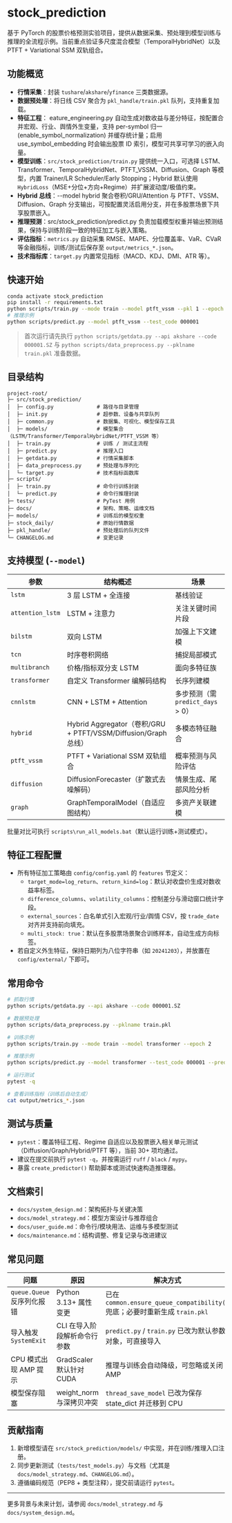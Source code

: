 # stock_prediction

基于 PyTorch 的股票价格预测实验项目，提供从数据采集、预处理到模型训练与推理的全流程示例。当前重点验证多尺度混合模型（TemporalHybridNet）以及 PTFT + Variational SSM 双轨组合。

## 功能概览
- **行情采集**：封装 `tushare`/`akshare`/`yfinance` 三类数据源。
- **数据预处理**：将日线 CSV 聚合为 `pkl_handle/train.pkl` 队列，支持重复加载。
- **特征工程**：
eature_engineering.py 自动生成对数收益与差分特征，按配置合并宏观、行业、舆情外生变量，支持 per-symbol 归一 (enable_symbol_normalization) 并缓存统计量；启用 use_symbol_embedding 时会输出股票 ID 索引，模型可共享可学习的嵌入向量。
- **模型训练**：`src/stock_prediction/train.py` 提供统一入口，可选择 LSTM、Transformer、TemporalHybridNet、PTFT_VSSM、Diffusion、Graph 等模型，内置 Trainer/LR Scheduler/Early Stopping；Hybrid 默认使用 `HybridLoss`（MSE+分位+方向+Regime）并扩展波动度/极值约束。
- **Hybrid 总线**：--model hybrid 聚合卷积/GRU/Attention 与 PTFT、VSSM、Diffusion、Graph 分支输出，可按配置灵活启用分支，并在多股票场景下共享股票嵌入。
- **推理预测**：src/stock_prediction/predict.py 负责加载模型权重并输出预测结果，保持与训练阶段一致的特征加工与嵌入策略。
- **评估指标**：`metrics.py` 自动采集 RMSE、MAPE、分位覆盖率、VaR、CVaR 等金融指标，训练/测试后保存至 `output/metrics_*.json`。
- **技术指标库**：`target.py` 内置常见指标（MACD、KDJ、DMI、ATR 等）。

## 快速开始
```bash
conda activate stock_prediction
pip install -r requirements.txt
python scripts/train.py --mode train --model ptft_vssm --pkl 1 --epoch 2
# 推理示例
python scripts/predict.py --model ptft_vssm --test_code 000001
```
> 首次运行请先执行 `python scripts/getdata.py --api akshare --code 000001.SZ` 与 `python scripts/data_preprocess.py --pklname train.pkl` 准备数据。

## 目录结构
```
project-root/
├─ src/stock_prediction/
│  ├─ config.py              # 路径与目录管理
│  ├─ init.py                # 超参数、设备与共享队列
│  ├─ common.py              # 数据集、可视化、模型保存工具
│  ├─ models/                # 模型集合（LSTM/Transformer/TemporalHybridNet/PTFT_VSSM 等）
│  ├─ train.py               # 训练 / 测试主流程
│  ├─ predict.py             # 推理入口
│  ├─ getdata.py             # 行情采集脚本
│  ├─ data_preprocess.py     # 预处理与序列化
│  └─ target.py              # 技术指标函数库
├─ scripts/
│  ├─ train.py               # 命令行训练封装
│  └─ predict.py             # 命令行推理封装
├─ tests/                    # PyTest 用例
├─ docs/                     # 架构、策略、运维文档
├─ models/                   # 训练后的模型权重
├─ stock_daily/              # 原始行情数据
├─ pkl_handle/               # 预处理后的队列文件
└─ CHANGELOG.md              # 变更记录
```

## 支持模型 (`--model`)
| 参数 | 结构概述 | 场景 |
| ---- | -------- | ---- |
| `lstm` | 3 层 LSTM + 全连接 | 基线验证 |
| `attention_lstm` | LSTM + 注意力 | 关注关键时间片段 |
| `bilstm` | 双向 LSTM | 加强上下文建模 |
| `tcn` | 时序卷积网络 | 捕捉局部模式 |
| `multibranch` | 价格/指标双分支 LSTM | 面向多特征族 |
| `transformer` | 自定义 Transformer 编解码结构 | 长序列建模 |
| `cnnlstm` | CNN + LSTM + Attention | 多步预测（需 `predict_days` > 0）|
| `hybrid` | Hybrid Aggregator（卷积/GRU + PTFT/VSSM/Diffusion/Graph 总线）| 多模态特征融合 |
| `ptft_vssm` | PTFT + Variational SSM 双轨组合 | 概率预测与风险评估 |
| `diffusion` | DiffusionForecaster（扩散式去噪解码） | 情景生成、尾部风险分析 |
| `graph` | GraphTemporalModel（自适应图结构） | 多资产关联建模 |

批量对比可执行 `scripts\run_all_models.bat`（默认运行训练+测试模式）。

## 特征工程配置
- 所有特征加工策略由 `config/config.yaml` 的 `features` 节定义：
  - `target_mode=log_return`、`return_kind=log`：默认对收盘价生成对数收益率标签。
  - `difference_columns`、`volatility_columns`：控制差分与滑动窗口统计字段。
  - `external_sources`：白名单式引入宏观/行业/舆情 CSV，按 `trade_date` 对齐并支持前向填充。
  - `multi_stock: true`：默认在多股票场景聚合训练样本，自动生成方向标签。
- 若自定义外生特征，保持日期列为八位字符串（如 `20241203`），并放置在 `config/external/` 下即可。

## 常用命令
```bash
# 抓取行情
python scripts/getdata.py --api akshare --code 000001.SZ

# 数据预处理
python scripts/data_preprocess.py --pklname train.pkl

# 训练示例
python scripts/train.py --mode train --model transformer --epoch 2

# 推理示例
python scripts/predict.py --model transformer --test_code 000001 --predict_days 3

# 运行测试
pytest -q

# 查看训练指标（训练后自动生成）
cat output/metrics_*.json
```

## 测试与质量
- `pytest`：覆盖特征工程、Regime 自适应以及股票嵌入相关单元测试（Diffusion/Graph/Hybrid/PTFT 等），当前 30+ 项均通过。
- 建议在提交前执行 `pytest -q`，并按需运行 `ruff` / `black` / `mypy`。
- 暴露 `create_predictor()` 帮助脚本或测试快速构造推理器。

## 文档索引
- `docs/system_design.md`：架构拓扑与关键决策
- `docs/model_strategy.md`：模型方案设计与推荐组合
- `docs/user_guide.md`：命令行/模块用法、运维与多模型测试
- `docs/maintenance.md`：结构调整、修复记录与改进建议

## 常见问题
| 问题 | 原因 | 解决方式 |
| ---- | ---- | -------- |
| `queue.Queue` 反序列化报错 | Python 3.13+ 属性变更 | 已在 `common.ensure_queue_compatibility()` 兜底；必要时重新生成 `train.pkl` |
| 导入触发 `SystemExit` | CLI 在导入阶段解析命令行参数 | `predict.py` / `train.py` 已改为默认参数对象，可直接导入 |
| CPU 模式出现 AMP 提示 | GradScaler 默认针对 CUDA | 推理与训练会自动降级，可忽略或关闭 AMP |
| 模型保存阻塞 | weight_norm 与深拷贝冲突 | `thread_save_model` 已改为保存 state_dict 并迁移到 CPU |

## 贡献指南
1. 新增模型请在 `src/stock_prediction/models/` 中实现，并在训练/推理入口注册。
2. 同步更新测试（`tests/test_models.py`）与文档（尤其是 `docs/model_strategy.md`、`CHANGELOG.md`）。
3. 遵循编码规范（PEP8 + 类型注释），提交前请运行 `pytest`。

---
更多背景与未来计划，请参阅 `docs/model_strategy.md` 与 `docs/system_design.md`。
